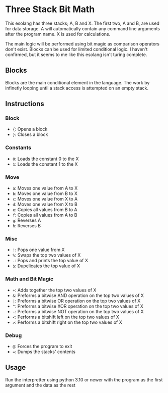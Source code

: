 # Three Stack Bit Math
This esolang has three stacks; A, B and X. The first two, A and B, are used for data storage. A will automatically contain any command line arguments after the program name. X is used for calculations. 

The main logic will be performed using bit magic as comparison operators don't exist. Blocks can be used for limited conditional logic. I haven't confirmed, but it seems to me like this esolang isn't turing complete.

## Blocks
Blocks are the main conditional element in the language. The work by infinetly looping until a stack access is attempted on an empty stack. 

## Instructions
### Block
 * `{`: Opens a block
 * `}`: Closes a block

### Constants
 * `0`: Loads the constant 0 to the X 
 * `1`: Loads the constant 1 to the X 

### Move
 * `a`: Moves one value from A to X
 * `b`: Moves one value from B to X
 * `c`: Moves one value from X to A
 * `d`: Moves one value from X to B
 * `e`: Copies all values from B to A
 * `f`: Copies all values from A to B
 * `g`: Reverses A
 * `h`: Reverses B

### Misc
 * `!`: Pops one value from X
 * `%`: Swaps the top two values of X
 * `.`: Pops and prints the top value of X
 * `$`: Dupelicates the top value of X

### Math and Bit Magic
 * `+`: Adds together the top two values of X
 * `&`: Preforms a bitwise AND operation on the top two values of X
 * `|`: Preforms a bitwise OR operation on the top two values of X
 * `^`: Preforms a bitwise XOR operation on the top two values of X
 * `-`: Preforms a bitwise NOT operation on the top two values of X
 * `<`: Performs a bitshift left on the top two values of X
 * `>`: Performs a bitshift right on the top two values of X

### Debug
 * `@`: Forces the program to exit
 * `=`: Dumps the stacks' contents

## Usage
Run the interpretter using python 3.10 or newer with the program as the first argument and the data as the rest